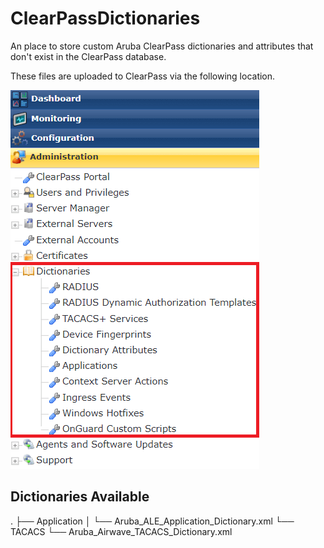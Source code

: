 # ClearPassDictionaries

An place to store custom Aruba ClearPass dictionaries and attributes that don't exist in the ClearPass database.

These files are uploaded to ClearPass via the following location.

![CPPM_Dictionary_Location](CPPMDictionaries.png)

## Dictionaries Available

.
├── Application
│   └── Aruba_ALE_Application_Dictionary.xml
└── TACACS
    └── Aruba_Airwave_TACACS_Dictionary.xml
